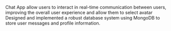 Chat App allow users to interact in real-time communication between users, improving the overall user experience and allow them to select avatar 
Designed and implemented a robust database system using MongoDB to store user messages and profile information. 
